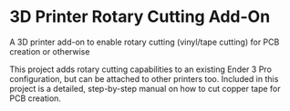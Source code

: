 # 3D Printer Rotary Cutting Add-On
A 3D printer add-on to enable rotary cutting (vinyl/tape cutting) for PCB creation or otherwise

This project adds rotary cutting capabilities to an existing Ender 3 Pro configuration, but can be attached to other printers too. Included in this project is a detailed, step-by-step manual on how to cut copper tape for PCB creation.

